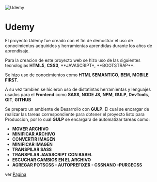 ![Udemy](https://i.imgur.com/dnCxiQ3.png)

# Udemy

El proyecto Udemy fue creado con el fin de demostrar el uso de conocimientos adquiridos y herramientas aprendidas durante los años de aprendisaje.

Para la creacion de este proyecto web se hizo uso de las siguientes tecnologias **HTML5**, **CSS3**, **JAVASCRIPT\*, **BOOTSTRAP\*\*.

Se hizo uso de conocimientos como **HTML SEMANTICO**, **BEM**, **MOBILE FIRST**.

A su vez tambien se hicieron uso de distatintas herramientas y lenguajes usados para el **Frontend** como **SASS**, **NODE JS**, **NPM**, **GULP**, **DevTools**, **GIT**, **GITHUB**

Se preparo un ambiente de Desarrollo con **GULP**. El cual se encargar de realizar las tareas correspondiente para obtener el proyecto listo para Produccion, por lo cual **GULP** se encargara de automatizar tareas como:

- **MOVER ARCHIVO**
- **MINIFICAR ARCHIVO**
- **CONVERTIR IMAGEN**
- **MINIFICAR IMAGEN**
- **TRANSPILAR SASS**
- **TRANSPILAR JAVASCRIPT CON BABEL**
- **ESCUCHAR CAMBIOS EN EL ARCHIVO**
- **AGREGAR POTSCSS - AUTOPREFIXER - CSSNANO -PURGECSS**

ver [Pagina](http://sdfs "Pagina")
